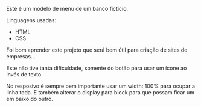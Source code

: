 Este é um modelo de menu de um banco fictício.

Linguagens usadas:

* HTML
* CSS

Foi bom aprender este projeto que será bem útil para criação de sites de empresas...

Este não tive tanta dificuldade, somente do botão para usar um ícone ao invés de texto

No resposivo é sempre bem importante usar um width: 100% para ocupar a linha toda. E também alterar o display para block para que possam ficar um em baixo do outro.